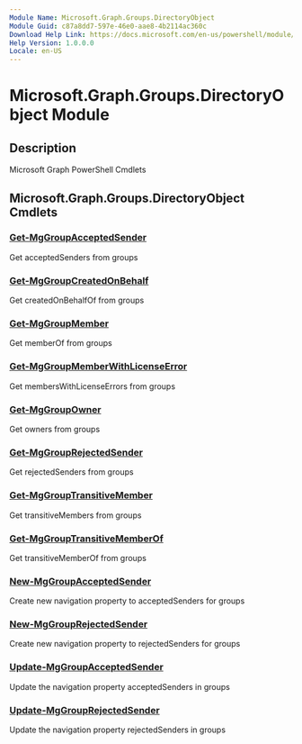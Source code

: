 ```yaml
---
Module Name: Microsoft.Graph.Groups.DirectoryObject
Module Guid: c87a8dd7-597e-46e0-aae8-4b2114ac360c
Download Help Link: https://docs.microsoft.com/en-us/powershell/module/microsoft.graph.groups.directoryobject
Help Version: 1.0.0.0
Locale: en-US
---
```


# Microsoft.Graph.Groups.DirectoryObject Module
## Description
Microsoft Graph PowerShell Cmdlets

## Microsoft.Graph.Groups.DirectoryObject Cmdlets
### [Get-MgGroupAcceptedSender](Get-MgGroupAcceptedSender.md)
Get acceptedSenders from groups

### [Get-MgGroupCreatedOnBehalf](Get-MgGroupCreatedOnBehalf.md)
Get createdOnBehalfOf from groups

### [Get-MgGroupMember](Get-MgGroupMember.md)
Get memberOf from groups

### [Get-MgGroupMemberWithLicenseError](Get-MgGroupMemberWithLicenseError.md)
Get membersWithLicenseErrors from groups

### [Get-MgGroupOwner](Get-MgGroupOwner.md)
Get owners from groups

### [Get-MgGroupRejectedSender](Get-MgGroupRejectedSender.md)
Get rejectedSenders from groups

### [Get-MgGroupTransitiveMember](Get-MgGroupTransitiveMember.md)
Get transitiveMembers from groups

### [Get-MgGroupTransitiveMemberOf](Get-MgGroupTransitiveMemberOf.md)
Get transitiveMemberOf from groups

### [New-MgGroupAcceptedSender](New-MgGroupAcceptedSender.md)
Create new navigation property to acceptedSenders for groups

### [New-MgGroupRejectedSender](New-MgGroupRejectedSender.md)
Create new navigation property to rejectedSenders for groups

### [Update-MgGroupAcceptedSender](Update-MgGroupAcceptedSender.md)
Update the navigation property acceptedSenders in groups

### [Update-MgGroupRejectedSender](Update-MgGroupRejectedSender.md)
Update the navigation property rejectedSenders in groups

